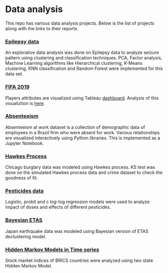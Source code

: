 # Data analysis
This repo has various data analysis projects. Below is the list of projects along with the links to their reports.

### [Epilepsy data](https://github.com/suhasshastry/DataAnalysis/blob/master/Epilepsy/epilepsy.pdf)
An explorative data analysis was done on Epilepsy data to analyze seizure pattern using clustering and classification techniques. PCA, Factor analysis, Machine Learning algorithms like Hierarchical clustering, K-Means clustering, KNN classification and Random Forest were implemented for this data set.

### [FIFA 2019](https://github.com/suhasshastry/DataAnalysis/blob/master/FIFA/readme.md)
Players attributes are visualized using Tableau [dashboard](https://public.tableau.com/profile/suhas.shastry#!/vizhome/FIFA_15515893209100/Dashboard1?publish=yes). Analysis of this visualiztion is [here](https://github.com/suhasshastry/DataAnalysis/blob/master/FIFA/readme.md).

### [Absenteeism](https://nbviewer.jupyter.org/github/suhasshastry/DataAnalysis/blob/master/absenteeism/absenteeism.ipynb)
Absenteeism at work dataset is a collection of demographic data of employees in a Brazil firm who were absent for work. Various relationships are visualized interactively using Python libraries. This is implemented as a Jupyter Notebook.

### [Hawkes Process](https://github.com/suhasshastry/DataAnalysis/blob/master/Hawkes%20process/report/hawkes_report.pdf)
Chicago burglary data was modeled using Hawkes process. KS test was done on the simulated Hawkes process data and
crime dataset to check the goodness of fit.

### [Pesticides data](https://github.com/suhasshastry/DataAnalysis/blob/master/Pesticides/analysis.pdf)
Logistic, probit and c log-log regression models were used to analyze impact of doses and effects of different pesticides.

### [Bayesian ETAS](https://github.com/suhasshastry/DataAnalysis/blob/master/Bayesian%20ETAS/report.pdf)
Japan earthquake data was modeled using Bayesian version of ETAS declustering model.

### [Hidden Markov Models in Time series](https://github.com/suhasshastry/DataAnalysis/blob/master/HMM/report.pdf)
Stock market indices of BRICS countries were analyzed using two state Hidden Markov Model.
